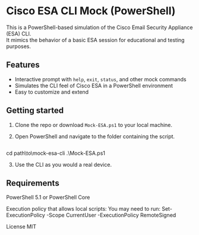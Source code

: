 # Cisco ESA CLI Mock (PowerShell)

This is a PowerShell-based simulation of the Cisco Email Security Appliance (ESA) CLI.  
It mimics the behavior of a basic ESA session for educational and testing purposes.

## Features

- Interactive prompt with `help`, `exit`, `status`, and other mock commands
- Simulates the CLI feel of Cisco ESA in a PowerShell environment
- Easy to customize and extend

  

## Getting started

1. Clone the repo or download `Mock-ESA.ps1` to your local machine.
2. Open PowerShell and navigate to the folder containing the script.

   ```powershell
cd path\to\mock-esa-cli
.\Mock-ESA.ps1

3. Use the CLI as you would a real device.

## Requirements
PowerShell 5.1 or PowerShell Core

Execution policy that allows local scripts:
You may need to run:
Set-ExecutionPolicy -Scope CurrentUser -ExecutionPolicy RemoteSigned


License
MIT

